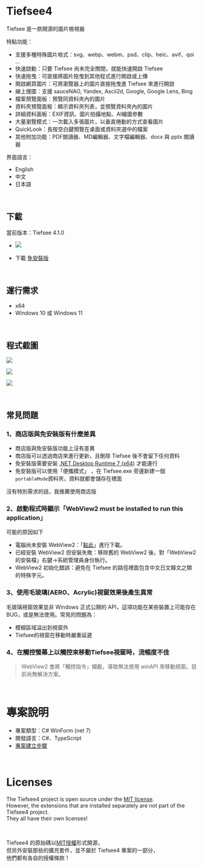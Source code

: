 ﻿# Tiefsee4

Tiefsee 是一款開源的圖片檢視器

特點功能：
- 支援多種特殊圖片格式：svg、webp、webm、psd、clip、heic、avif、qoi ...
- 快速啟動：只要 Tiefsee 尚未完全關閉，就能快速開啟 Tiefsee
- 快速拖曳：可直接將圖片拖曳到其他程式進行開啟或上傳
- 開啟網頁圖片：可將瀏覽器上的圖片直接拖曳進 Tiefsee 來進行開啟
- 線上搜圖：支援 sauceNAO, Yandex, Ascii2d, Google, Google Lens, Bing
- 檔案預覽面板：預覽同資料夾內的圖片
- 資料夾預覽面板：顯示資料夾列表，並預覽資料夾內的圖片
- 詳細資料面板：EXIF資訊、圖片拍攝地點、AI繪圖參數
- 大量瀏覽模式：一次載入多張圖片，以垂直捲動的方式查看圖片
- QuickLook：長按空白鍵預覽在桌面或資料夾選中的檔案
- 其他附加功能：PDF閱讀器、MD編輯器、文字檔編輯器、docx 與 pptx 閱讀器

界面語言：
- English
- 中文
- 日本語

<br>

## 下載

當前版本：Tiefsee 4.1.0

 - <a href="https://apps.microsoft.com/store/detail/9N04QDXBNMCQ?launch=true&mode=full">
	<img src="https://get.microsoft.com/images/zh-tw%20dark.svg"/>
</a>

 - 下載 [免安裝版](https://github.com/hbl917070/Tiefsee4/releases)

<br>

## 運行需求
- x64
- Windows 10 或 Windows 11

<br>


## 程式截圖
![](https://cdn.discordapp.com/attachments/896768892003823627/1113369753160011826/2023-05-29_22-46-03.png)

![](https://cdn.discordapp.com/attachments/896768892003823627/1102959644990767144/ezgif-3-9a6f5460a7.webp)

![](https://cdn.discordapp.com/attachments/896768892003823627/1113369952985022544/2023-05-29_22-07-57.png)

<br>

## 常見問題

### 1、商店版與免安裝版有什麼差異

 - 商店版與免安裝版功能上沒有差異
 - 商店版可以透過商店來進行更新，且刪除 Tiefsee 後不會留下任何資料
 - 免安裝版需要安裝 [.NET Desktop Runtime 7 (x64)](https://dotnet.microsoft.com/en-us/download/dotnet/7.0) 才能運行
 - 免安裝版可以使用「便攜模式」 ，在 Tiefsee.exe 旁邊新建一個`portableMode`資料夾，資料就都會儲存在裡面

沒有特別需求的話，我推薦使用商店版

### 2、啟動程式時顯示「WebView2 must be installed to run this application」
 可能的原因如下
 - 電腦尚未安裝 WebView2：「<a href="https://go.microsoft.com/fwlink/p/?LinkId=2124703">點此</a>」進行下載。
 - 已經安裝 WebView2 但安裝失敗：移除舊的 WebView2 後，對「WebView2 的安裝檔」右鍵→系統管理員身份執行。
 - WebView2 初始化錯誤：避免在 Tiefsee 的路徑裡面包含中文日文韓文之類的特殊字元。

### 3、使用毛玻璃(AERO、Acrylic)視窗效果後產生異常
 毛玻璃視窗效果並非 Windows 正式公開的 API，這項功能在某些裝置上可能存在BUG，或是無法使用。常見的問題為：
 - 模糊區域溢出到視窗外
 - Tiefsee的視窗在移動時嚴重延遲


### 4、在觸控螢幕上以觸控來移動Tiefsee視窗時，流暢度不佳
> WebView2 會將「觸控指令」攔截，導致無法使用 winAPI 來移動視窗。目前尚無解決方案。

<br>

# 專案說明
- 專案類型：C# WinForm (net 7)
- 開發語言：C#、TypeScript
- [專案建立步驟](/Building.md)

<br>

# Licenses

The Tiefsee4 project is open source under the [MIT license](/LICENSE).<br>
However, the extensions that are installed separately are not part of the Tiefsee4 project.<br>
They all have their own licenses!

<br>

Tiefsee4 的原始碼以[MIT授權](/LICENSE)形式開源，<br>
但另外安裝那些的擴充套件，並不屬於 Tiefsee4 專案的一部分，<br>
他們都有各自的授權條款！